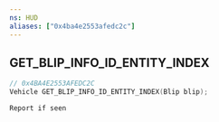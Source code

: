 ```yaml
---
ns: HUD
aliases: ["0x4ba4e2553afedc2c"]
---
```

## GET_BLIP_INFO_ID_ENTITY_INDEX

```c
// 0x4BA4E2553AFEDC2C
Vehicle GET_BLIP_INFO_ID_ENTITY_INDEX(Blip blip);
```

```
Report if seen
```
